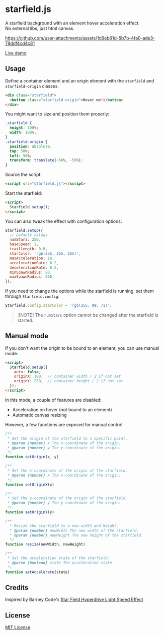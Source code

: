 # starfield.js
A starfield background with an element hover acceleration effect.\
No external libs, just html canvas.

https://github.com/user-attachments/assets/1d9ab61d-5b7b-4fa0-ade3-78ddf4cd4c81

[Live demo](https://annikav9.github.io/starfield.js)

## Usage
Define a container element and an origin element with the `starfield` and `starfield-origin` classes.
```html
<div class="starfield">
  <button class="starfield-origin">Hover me!</button>
</div>
```
You might want to size and position them properly:
```css
.starfield {
  height: 100%;
  width: 100%;
}
.starfield-origin {
  position: absolute;
  top: 50%;
  left: 50%;
  transform: translate(-50%, -50%);
}
```
Source the script:
```html
<script src="starfield.js"></script>
```
Start the starfield:
```html
<script>
  Starfield.setup();
</script>
```
You can also tweak the effect with configuration options:
```javascript
Starfield.setup({
  // Default values
  numStars: 250,
  baseSpeed: 1,
  trailLength: 0.8,
  starColor: 'rgb(255, 255, 255)',
  maxAcceleration: 10,
  accelerationRate: 0.2,
  decelerationRate: 0.2,
  minSpawnRadius: 80,
  maxSpawnRadius: 500,
});
```
If you need to change the options while the starfield is running, set them through `Starfield.config`:
```javascript
Starfield.config.starColor = 'rgb(255, 99, 71)';
```
> ![NOTE]
> The `numStars` option cannot be changed after the starfield is started.

## Manual mode
If you don't want the origin to be bound to an element, you can use manual mode:
```html
<script>
  Starfield.setup({
    auto: false,
    originX: 100,  // container width / 2 if not set
    originY: 250,  // container height / 2 if not set
  });
</script>
```
In this mode, a couple of features are disabled:
- Acceleration on hover (not bound to an element)
- Automatic canvas resizing

However, a few functions are exposed for manual control:
```javascript
/**
 * Set the origin of the starfield to a specific point.
 * @param {number} x The x-coordinate of the origin.
 * @param {number} y The y-coordinate of the origin.
 */
function setOrigin(x, y)
```
```javascript
/**
 * Set the x-coordinate of the origin of the starfield.
 * @param {number} x The x-coordinate of the origin.
 */
function setOriginX(x)
```
```javascript
/**
 * Set the y-coordinate of the origin of the starfield.
 * @param {number} y The y-coordinate of the origin.
 */
function setOriginY(y)
```
```javascript
/**
  * Resize the starfield to a new width and height.
  * @param {number} newWidth The new width of the starfield.
  * @param {number} newHeight The new height of the starfield.
  */
function resize(newWidth, newHeight)
```
```javascript
/**
 * Set the acceleration state of the starfield.
 * @param {boolean} state The acceleration state.
 */
function setAccelerate(state)
```

## Credits
Inspired by Barney Code's [Star Field Hyperdrive Light Speed Effect](https://www.youtube.com/watch?v=p0I5bNVcYP8)

## License
[MIT License](/LICENSE)
